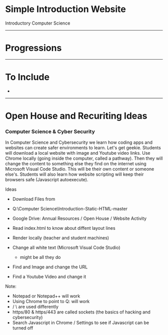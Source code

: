 # Simple Introduction Website
Introductory Computer Science

---

# Progressions

---

# To Include
- 

---

# Open House and Recuriting Ideas

### Computer Science & Cyber Security
In Computer Science and Cybersecurity we learn how coding apps and websites can create safer environments to learn.
Let's get geekie.
Students will download a local website with image and Youtube video links.
Use Chrome locally (going inside the computer, called a pathway).
Then they will change the content to something else they find on the internet using Microsoft Visual Code Studio.
This will be their own content or someone else's.
Students will also learn how website scripting will keep their browsers safe (Javascript autoexecute).


Ideas
- Download Files from 
- Q:\Computer Science\Introduction-Static-HTML-master
- Google Drive: Annual Resources / Open House / Website Activity

- Read index.html to know about diffent layout lines
- Render locally (teacher and student machines)
- Change all white text (Microsoft Visual Code Studio)
  - might be all they do
- Find and Image and change the URL
- Find a Youtube Video and change it

Note:
- Notepad or Notepad++ will work
- Using Chrome to point to Q: will work
- / \ are used differently
- https/80 & https/443 are called sockets (the basics of hacking and cybersecurity)
- Search Javascript in Chrome / Settings to see if Javascript can be turned off